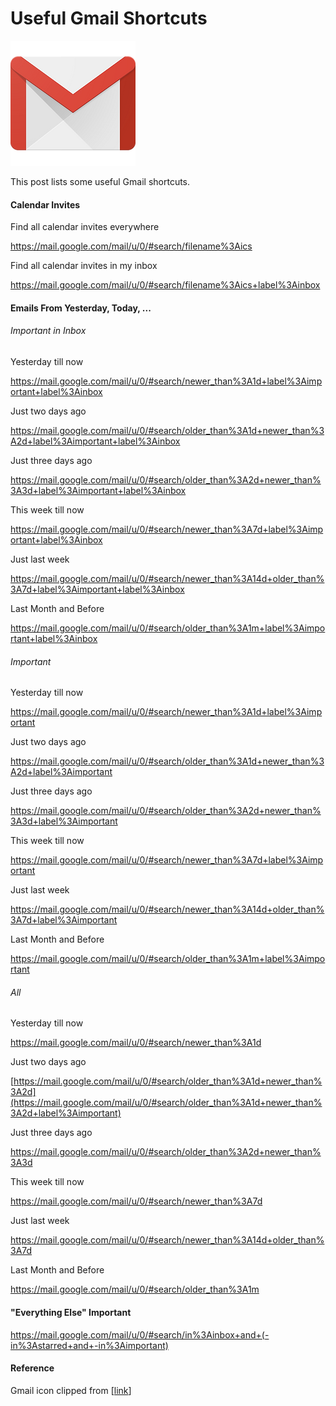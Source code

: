 # Useful Gmail Shortcuts

![gmail_logo](gmail_logo.png)

This post lists some useful Gmail shortcuts.

#### Calendar Invites

Find all calendar invites everywhere  

https://mail.google.com/mail/u/0/#search/filename%3Aics 

Find all calendar invites in my inbox

https://mail.google.com/mail/u/0/#search/filename%3Aics+label%3Ainbox 

#### Emails From Yesterday, Today, ...

###### Important in Inbox

Yesterday till now

https://mail.google.com/mail/u/0/#search/newer_than%3A1d+label%3Aimportant+label%3Ainbox 

Just two days ago

https://mail.google.com/mail/u/0/#search/older_than%3A1d+newer_than%3A2d+label%3Aimportant+label%3Ainbox 

Just three days ago

https://mail.google.com/mail/u/0/#search/older_than%3A2d+newer_than%3A3d+label%3Aimportant+label%3Ainbox 

This week till now

https://mail.google.com/mail/u/0/#search/newer_than%3A7d+label%3Aimportant+label%3Ainbox 

Just last week

https://mail.google.com/mail/u/0/#search/newer_than%3A14d+older_than%3A7d+label%3Aimportant+label%3Ainbox 

Last Month and Before

https://mail.google.com/mail/u/0/#search/older_than%3A1m+label%3Aimportant+label%3Ainbox 

###### Important

Yesterday till now

https://mail.google.com/mail/u/0/#search/newer_than%3A1d+label%3Aimportant 

Just two days ago

https://mail.google.com/mail/u/0/#search/older_than%3A1d+newer_than%3A2d+label%3Aimportant 

Just three days ago

https://mail.google.com/mail/u/0/#search/older_than%3A2d+newer_than%3A3d+label%3Aimportant 

This week till now

https://mail.google.com/mail/u/0/#search/newer_than%3A7d+label%3Aimportant 

Just last week

https://mail.google.com/mail/u/0/#search/newer_than%3A14d+older_than%3A7d+label%3Aimportant

Last Month and Before

https://mail.google.com/mail/u/0/#search/older_than%3A1m+label%3Aimportant 

 

###### All

Yesterday till now

https://mail.google.com/mail/u/0/#search/newer_than%3A1d

Just two days ago

[https://mail.google.com/mail/u/0/#search/older_than%3A1d+newer_than%3A2d](https://mail.google.com/mail/u/0/#search/older_than%3A1d+newer_than%3A2d+label%3Aimportant)

Just three days ago

https://mail.google.com/mail/u/0/#search/older_than%3A2d+newer_than%3A3d 

This week till now

https://mail.google.com/mail/u/0/#search/newer_than%3A7d 

Just last week

https://mail.google.com/mail/u/0/#search/newer_than%3A14d+older_than%3A7d 

Last Month and Before

https://mail.google.com/mail/u/0/#search/older_than%3A1m 

#### "Everything Else" Important

https://mail.google.com/mail/u/0/#search/in%3Ainbox+and+(-in%3Astarred+and+-in%3Aimportant) 

#### Reference

Gmail icon clipped from [[link](http://goo.gl/images/wqEeKs)]  